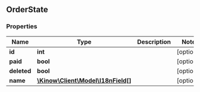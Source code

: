 ## OrderState

### Properties
Name | Type | Description | Notes
------------ | ------------- | ------------- | -------------
**id** | **int** |  | [optional] 
**paid** | **bool** |  | [optional] 
**deleted** | **bool** |  | [optional] 
**name** | [**\Kinow\Client\Model\I18nField[]**](#I18nField) |  | [optional] 


